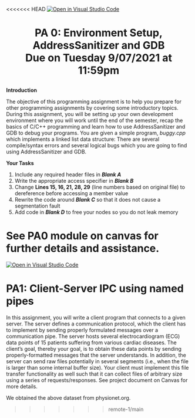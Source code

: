 <<<<<<< HEAD
[![Open in Visual Studio Code](https://classroom.github.com/assets/open-in-vscode-f059dc9a6f8d3a56e377f745f24479a46679e63a5d9fe6f495e02850cd0d8118.svg)](https://classroom.github.com/online_ide?assignment_repo_id=5513507&assignment_repo_type=AssignmentRepo)
# <p align="center">PA 0: Environment Setup, AddressSanitizer and GDB <br> Due on Tuesday 9/07/2021 at 11:59pm <p>

**Introduction**

The objective of this programming assignment is to help you prepare for other programming assignments by covering some introductory topics. During this assignment, you will be setting up your own development environment where you will work until the end of the semester, recap the basics of C/C++ programming and learn how to use AddressSanitizer and GDB to debug your programs. You are given a simple program, _buggy.cpp_ which implements a linked list data structure: There are several compile/syntax errors and several logical bugs which you are going to find using AddressSanitizer and GDB.

**Your Tasks**

1. Include any required header files in **_Blank A_**
2. Write the appropriate access specifier in **_Blank B_**
3. Change **Lines 15, 16, 21, 28, 29** (line numbers based on original file) to dereference before accessing a member value
4. Rewrite the code around **_Blank C_** so that it does not cause a segmentation fault
5. Add code in **_Blank D_** to free your nodes so you do not leak memory

See PA0 module on canvas for further details and assistance. 
=======
[![Open in Visual Studio Code](https://classroom.github.com/assets/open-in-vscode-f059dc9a6f8d3a56e377f745f24479a46679e63a5d9fe6f495e02850cd0d8118.svg)](https://classroom.github.com/online_ide?assignment_repo_id=5567157&assignment_repo_type=AssignmentRepo)
# PA1: Client-Server IPC using named pipes

In this assignment, you will write a client program that connects to a given server. The server defines a communication protocol, which the client has to implement by sending properly formulated messages over a communication pipe. The server hosts several electrocardiogram (ECG) data points of 15 patients suffering from various cardiac diseases. The client’s goal, thereby your goal, is to obtain these data points by sending properly-formatted messages that the server understands. In addition, the server can send raw files potentially in several segments (i.e., when the file is larger than some internal buffer size). Your client must implement this file transfer functionality as well such that it can collect files of arbitrary size using a series of requests/responses.  See project document on Canvas for more details.

We obtained the above dataset from physionet.org. 
>>>>>>> remote-1/main
